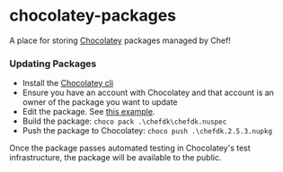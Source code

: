 # chocolatey-packages

A place for storing [Chocolatey](https://chocolatey.org/) packages managed by Chef!

### Updating Packages

* Install the [Chocolatey cli](https://chocolatey.org/install)
* Ensure you have an account with Chocolatey and that account is an owner of the package you want to update
* Edit the package. See [this example](https://github.com/mwrock/Chocolatey-Packages/pull/61).
* Build the package: `choco pack .\chefdk\chefdk.nuspec`
* Push the package to Chocolatey: `choco push .\chefdk.2.5.3.nupkg`

Once the package passes automated testing in Chocolatey's test infrastructure, the package will be available to the public.
